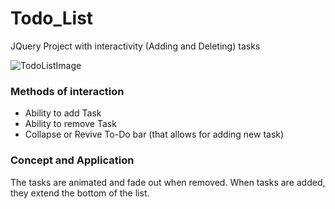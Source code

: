 # Todo_List
JQuery Project with interactivity (Adding and Deleting) tasks

![TodoListImage](https://i.imgur.com/FTh22hV.png)

### Methods of interaction
* Ability to add Task
* Ability to remove Task
* Collapse or Revive To-Do bar (that allows for adding new task) 

### Concept and Application
The tasks are animated and fade out when removed.
When tasks are added, they extend the bottom of the list.
